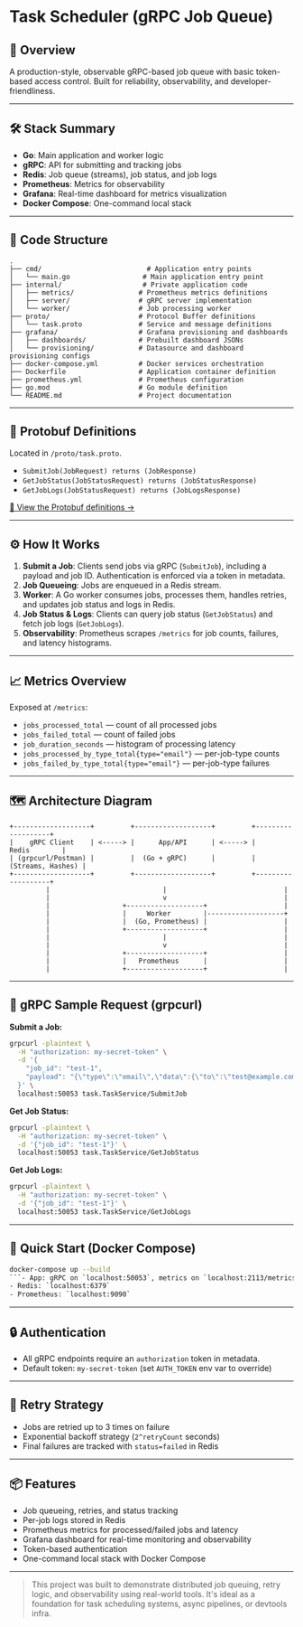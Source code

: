 # Task Scheduler (gRPC Job Queue)

## 🚀 Overview
A production-style, observable gRPC-based job queue with basic token-based access control. Built for reliability, observability, and developer-friendliness.

---

## 🛠️ Stack Summary
- **Go**: Main application and worker logic
- **gRPC**: API for submitting and tracking jobs
- **Redis**: Job queue (streams), job status, and job logs
- **Prometheus**: Metrics for observability
- **Grafana**: Real-time dashboard for metrics visualization
- **Docker Compose**: One-command local stack

---

## 🧱 Code Structure
```
.
├── cmd/                          # Application entry points
│   └── main.go                  # Main application entry point
├── internal/                    # Private application code
│   ├── metrics/                # Prometheus metrics definitions
│   ├── server/                 # gRPC server implementation
│   └── worker/                 # Job processing worker
├── proto/                      # Protocol Buffer definitions
│   └── task.proto              # Service and message definitions
├── grafana/                    # Grafana provisioning and dashboards
│   ├── dashboards/             # Prebuilt dashboard JSONs
│   └── provisioning/           # Datasource and dashboard provisioning configs
├── docker-compose.yml          # Docker services orchestration
├── Dockerfile                  # Application container definition
├── prometheus.yml              # Prometheus configuration
├── go.mod                      # Go module definition
└── README.md                   # Project documentation
```

---

## 📜 Protobuf Definitions
Located in `/proto/task.proto`.

- `SubmitJob(JobRequest) returns (JobResponse)`
- `GetJobStatus(JobStatusRequest) returns (JobStatusResponse)`
- `GetJobLogs(JobStatusRequest) returns (JobLogsResponse)`

[📄 View the Protobuf definitions →](./proto/task.proto)

---

## ⚙️ How It Works
1. **Submit a Job**: Clients send jobs via gRPC (`SubmitJob`), including a payload and job ID. Authentication is enforced via a token in metadata.
2. **Job Queueing**: Jobs are enqueued in a Redis stream.
3. **Worker**: A Go worker consumes jobs, processes them, handles retries, and updates job status and logs in Redis.
4. **Job Status & Logs**: Clients can query job status (`GetJobStatus`) and fetch job logs (`GetJobLogs`).
5. **Observability**: Prometheus scrapes `/metrics` for job counts, failures, and latency histograms.

---

## 📈 Metrics Overview
Exposed at `/metrics`:
- `jobs_processed_total` — count of all processed jobs
- `jobs_failed_total` — count of failed jobs
- `job_duration_seconds` — histogram of processing latency
- `jobs_processed_by_type_total{type="email"}` — per-job-type counts
- `jobs_failed_by_type_total{type="email"}` — per-job-type failures

---

## 🗺️ Architecture Diagram
```
+-------------------+         +-------------------+         +-------------------+
|    gRPC Client    | <-----> |      App/API      | <-----> |      Redis        |
| (grpcurl/Postman) |         |  (Go + gRPC)      |         | (Streams, Hashes) |
+-------------------+         +-------------------+         +-------------------+
         |                            |                             |
         |                            v                             |
         |                  +-------------------+                   |
         |                  |     Worker        |-------------------+
         |                  |  (Go, Prometheus) |                   |
         |                  +-------------------+                   |
         |                            |                             |
         |                            v                             |
         |                  +-------------------+                   |
         |                  |   Prometheus      |                   |
         |                  +-------------------+                   |
```

---

## 📝 gRPC Sample Request (grpcurl)

**Submit a Job:**
```sh
grpcurl -plaintext \
  -H "authorization: my-secret-token" \
  -d '{
    "job_id": "test-1",
    "payload": "{\"type\":\"email\",\"data\":{\"to\":\"test@example.com\",\"subject\":\"Test Email\",\"body\":\"This is a test email\"},\"timeout\":30}"
  }' \
  localhost:50053 task.TaskService/SubmitJob
```

**Get Job Status:**
```sh
grpcurl -plaintext \
  -H "authorization: my-secret-token" \
  -d '{"job_id": "test-1"}' \
  localhost:50053 task.TaskService/GetJobStatus
```

**Get Job Logs:**
```sh
grpcurl -plaintext \
  -H "authorization: my-secret-token" \
  -d '{"job_id": "test-1"}' \
  localhost:50053 task.TaskService/GetJobLogs
```

---

## 🐳 Quick Start (Docker Compose)
```sh
docker-compose up --build
```- App: gRPC on `localhost:50053`, metrics on `localhost:2113/metrics`
- Redis: `localhost:6379`
- Prometheus: `localhost:9090`
```
---

## 🔒 Authentication
- All gRPC endpoints require an `authorization` token in metadata.
- Default token: `my-secret-token` (set `AUTH_TOKEN` env var to override)

---

## 🔁 Retry Strategy
- Jobs are retried up to 3 times on failure
- Exponential backoff strategy (`2^retryCount` seconds)
- Final failures are tracked with `status=failed` in Redis

---

## 📦 Features
- Job queueing, retries, and status tracking
- Per-job logs stored in Redis
- Prometheus metrics for processed/failed jobs and latency
- Grafana dashboard for real-time monitoring and observability
- Token-based authentication
- One-command local stack with Docker Compose

---

> This project was built to demonstrate distributed job queuing, retry logic, and observability using real-world tools. It's ideal as a foundation for task scheduling systems, async pipelines, or devtools infra.

